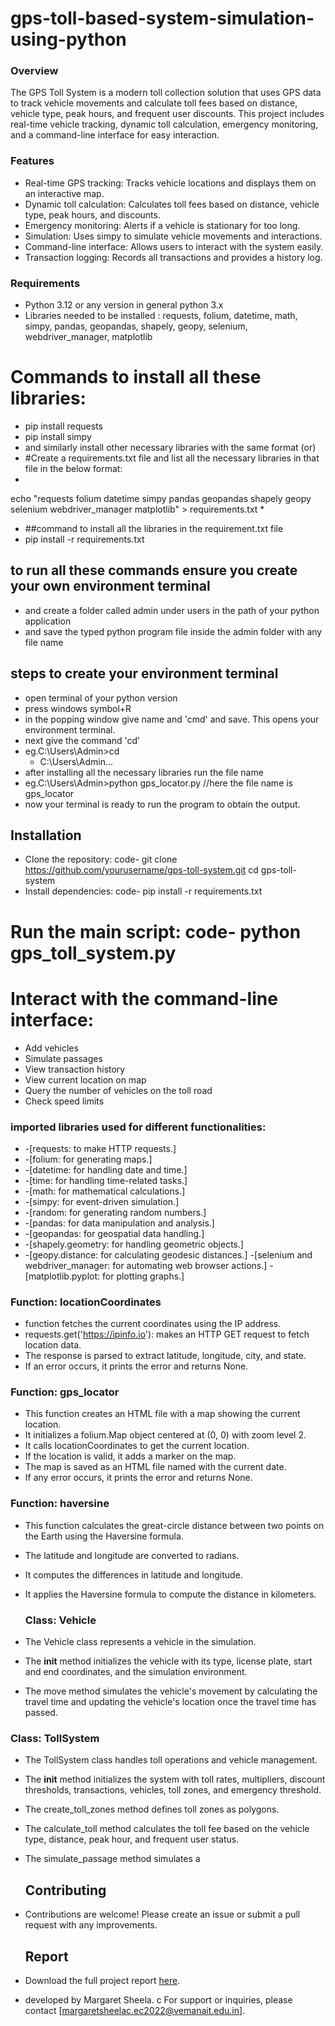 # gps-toll-based-system-simulation-using-python
### Overview
The GPS Toll System is a modern toll collection solution that uses GPS data to track vehicle movements and calculate toll fees based on distance, vehicle type, peak hours, and frequent user discounts. This project includes real-time vehicle tracking, dynamic toll calculation, emergency monitoring, and a command-line interface for easy interaction.

### Features
* Real-time GPS tracking: Tracks vehicle locations and displays them on an interactive map.
* Dynamic toll calculation: Calculates toll fees based on distance, vehicle type, peak hours, and discounts.
* Emergency monitoring: Alerts if a vehicle is stationary for too long.
* Simulation: Uses simpy to simulate vehicle movements and interactions.
* Command-line interface: Allows users to interact with the system easily.
* Transaction logging: Records all transactions and provides a history log.

### Requirements
* Python 3.12 or any version in general python 3.x
* Libraries needed to be installed : requests, folium, datetime, math, simpy, pandas, geopandas, shapely, geopy, selenium, webdriver_manager, matplotlib
# Commands to install all these libraries:
* pip install requests
* pip install simpy
* and similarly install other necessary libraries with the same format
(or)
* #Create a requirements.txt file and list all the necessary libraries in that file in the below format:
*
echo "requests
folium
datetime
simpy
pandas
geopandas
shapely
geopy
selenium
webdriver_manager
matplotlib" > requirements.txt
*
* ##command to install all the libraries in the requirement.txt file
* pip install -r requirements.txt

## to run all these commands ensure you create your own environment terminal 
* and create a folder called admin under users in the path of your python application
* and save the typed python program file inside the admin folder with any file name
## steps to create your environment terminal
* open terminal of your python version
* press windows symbol+R
* in the popping window give name and 'cmd' and save. This opens your environment terminal.
* next give the command 'cd'
* eg.C:\Users\Admin>cd
   * C:\Users\Admin...
* after installing all the necessary libraries run the file name
* eg.C:\Users\Admin>python gps_locator.py  //here the file name is gps_locator
* now your terminal is ready to run the program to obtain the output.



## Installation
* Clone the repository: code- git clone https://github.com/yourusername/gps-toll-system.git
cd gps-toll-system
* Install dependencies: code- pip install -r requirements.txt
# Run the main script: code- python gps_toll_system.py
# Interact with the command-line interface:
* Add vehicles
* Simulate passages
* View transaction history
* View current location on map
* Query the number of vehicles on the toll road
* Check speed limits

### imported libraries used for different functionalities:
* -[requests: to make HTTP requests.]
* -[folium: for generating maps.]
* -[datetime: for handling date and time.]
* -[time: for handling time-related tasks.]
* -[math: for mathematical calculations.]
* -[simpy: for event-driven simulation.]
* -[random: for generating random numbers.]
* -[pandas: for data manipulation and analysis.]
* -[geopandas: for geospatial data handling.]
* -[shapely.geometry: for handling geometric objects.]
* -[geopy.distance: for calculating geodesic distances.]
-[selenium and webdriver_manager: for automating web browser actions.]
-[matplotlib.pyplot: for plotting graphs.]

### Function: locationCoordinates
* function fetches the current coordinates using the IP address.
* requests.get('https://ipinfo.io'): makes an HTTP GET request to fetch location data.
* The response is parsed to extract latitude, longitude, city, and state.
* If an error occurs, it prints the error and returns None.

### Function: gps_locator
* This function creates an HTML file with a map showing the current location.
* It initializes a folium.Map object centered at (0, 0) with zoom level 2.
* It calls locationCoordinates to get the current location.
* If the location is valid, it adds a marker on the map.
* The map is saved as an HTML file named with the current date.
* If any error occurs, it prints the error and returns None.
### Function: haversine
 * This function calculates the great-circle distance between two points on the Earth using the Haversine formula.
* The latitude and longitude are converted to radians.
* It computes the differences in latitude and longitude.
* It applies the Haversine formula to compute the distance in kilometers.

  ### Class: Vehicle
*  The Vehicle class represents a vehicle in the simulation.
* The __init__ method initializes the vehicle with its type, license plate, start and end coordinates, and the simulation environment.
* The move method simulates the vehicle's movement by calculating the travel time and updating the vehicle's location once the travel time has passed.

### Class: TollSystem
* The TollSystem class handles toll operations and vehicle management.
* The __init__ method initializes the system with toll rates, multipliers, discount thresholds, transactions, vehicles, toll zones, and emergency threshold.
* The create_toll_zones method defines toll zones as polygons.
* The calculate_toll method calculates the toll fee based on the vehicle type, distance, peak hour, and frequent user status.
* The simulate_passage method simulates a



   ## Contributing
* Contributions are welcome! Please create an issue or submit a pull request with any improvements.

 

  ## Report

* Download the full project report [here](https://drive.google.com/file/d/14BLVPoxszy1Y2yyVz72wPpGHOc8g1Alr/view?usp=drivesdk).

* developed by Margaret Sheela. c
For support or inquiries, please contact [margaretsheelac.ec2022@vemanait.edu.in].
